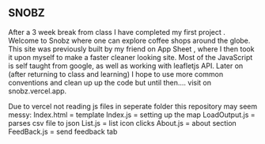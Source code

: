 ## SNOBZ
After a 3 week break from class I have completed my first project . Welcome to Snobz where one can explore coffee shops around the globe. This site was previously built by my friend on App Sheet , where I then took it upon myself to make a faster cleaner looking site. Most of the JavaScript is self taught from google, as well as working with leafletjs API. Later on (after returning to class and learning) I hope to use more common conventions and clean up up the code but until then.... visit on snobz.vercel.app.

Due to vercel not reading js files in seperate folder this repository may seem messy:
Index.html = template
Index.js = setting up the map
LoadOutput.js = parses csv file to json
List.js = list icon clicks
About.js = about section
FeedBack.js = send feedback tab

